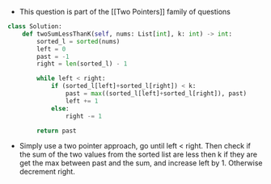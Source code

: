 
- This question is part of the [[Two Pointers]] family of questions

```python
class Solution:
	def twoSumLessThanK(self, nums: List[int], k: int) -> int:
		sorted_l = sorted(nums)
		left = 0
		past = -1
		right = len(sorted_l) - 1

		while left < right:
			if (sorted_l[left]+sorted_l[right]) < k:
				past = max((sorted_l[left]+sorted_l[right]), past)
				left += 1
			else:
				right -= 1

		return past
```


- Simply use a two pointer approach, go until left < right. Then check if the sum of the two values from the sorted list are less then k if they are get the max between past and the sum, and increase left by 1. Otherwise decrement right. 